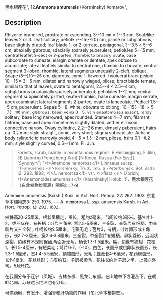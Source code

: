 黑水银莲花",
12.**Anemone amurensis** (Korshinsky) Komarov",

## Description
Rhizome branched, prostrate or ascending, 3--10 cm × 1--3 mm. Scalelike leaves 2 or 3. Leaf solitary; petiole 7--15(--20) cm, pilose or subglabrous, base slightly dilated; leaf blade 1- or 2-ternate, pentagonal, 3--3.5 × 5--6 cm, abaxially glabrous, adaxially sparsely puberulent; petiolules 5--15 mm; central leaflet 3-sect or 3-parted, rhombic to broadly ovate, base subcordate to cuneate, margin crenate or dentate, apex obtuse to acuminate; lateral leaflets similar to central one, rhombic to obovate, central segment 3-lobed, rhombic, lateral segments unequally 2-cleft, oblique. Scape (5--)10--25 cm, glabrous; cyme 1-flowered. Involucral bract petiole 10--15 × 3--5 mm, dilated and narrowly winged, pilose; bract blade ternate, similar to that of leaves, ovate to pentagonal, 2.5--4 × 2.5--4 cm, subglabrous or adaxially sparsely puberulent; petiolules 1--2 mm; central segment subpinnately parted, ovate-rhombic, base cuneate, margin serrate, apex acuminate; lateral segments 2-parted, ovate to lanceolate. Pedicel 1.5--5 cm, puberulent. Sepals 5--8, white, obovate to oblong, 10--15(--18) × 5--7(--10) mm, glabrous, basal veins 3--5, vein anastomoses absent, rarely solitary, base long narrowed, apex rounded. Stamens 4--7 mm; filament filiform, base and apex sometimes slightly dilated; anther ellipsoid, connective narrow. Ovary cylindric, 2.2--2.6 mm, densely puberulent, hairs ca. 0.2 mm; style straight, conic, very short; stigma subcapitate. Achene body cylindric to narrowly ovoid, 4--5 × 1.5--2 mm, pilose, hairs 0.1--0.2 mm; style slightly curved, 0.5--1 mm. Fl. Jun.

> Forests, scrub, mainly in mountainous regions. E Heilongjiang, E Jilin, SE Liaoning (Fengcheng Xian) [N Korea, Russia (Far East)].
  "Synonym": "&lt;I&gt;Anemone nemorosa&lt;/I&gt; Linnaeus subsp. &lt;I&gt;amurensis &lt;/I&gt; Korshinsky, Trudy Imp. S.-Peterburgsk. Bot. Sada 12: 292. 1892; &lt;I&gt;A. nemorosa&lt;/I&gt; var. &lt;I&gt;fissa &lt;/I&gt; Ulbrich; &lt;I&gt;Anemonoides amurensis&lt;/I&gt; (Korshinsky) Holub.
**11．黑水银莲花（东北植物检索表）图版2：7-9**

Anemone amurensis (Korsh.) Kom. in Act. Hort. Petrop. 22: 262. 1903; 东北草本植物志3: 250. 1975.——A. nemorosa L. ssp. amurensis Karsh. in Act. Hort. Petrop. 12: 292. 1892.

植株高20-25厘米。根状茎横走，细长，粗约2毫米，节间长约3毫米。基生叶1-2，或不存在，有长柄；叶片三角形; 宽2.5-5厘米，三全裂，全裂片有细柄，中全裂片又三全裂；叶柄长约9.5厘米。花葶无毛；苞片3，有柄，叶片卵形或五角形，长2.7-3厘米，宽2.6-3.8厘米，三全裂，中全裂片有短柄，卵状菱形，近羽状深裂，边缘有不规则锯齿,两面近无毛，柄长1.3-1.5厘米，扁，边缘有狭翅；花梗1，长1.5-4厘米，有短柔毛；萼片6-7，(-10)，白色，长圆形或倒卵状长圆形，长1.3-1.5厘米，宽4.4-5.5毫米，顶端圆形，无毛；雄蕊长4-6毫米，花药椭圆形，长约1毫米，花丝丝形；心皮约12，子房被柔毛，花柱长约为子房之半，上部向外弯。5月开花。

在我国分布于辽宁（凤城）、吉林东部、黑龙江东部。在山地林下或灌丛下。在朝鲜北部、苏联远东地区也有分布。

可供药用，有发汗、增强肾和肝功能的作用（东北草本植物志）。
